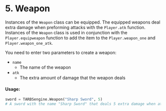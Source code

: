 # 5. Weapon

Instances of the `Weapon` class can be equipped. The equipped weapons deal extra damage when preforming attacks with the `Player.atk` function. Instances of the `Weapon` class is used in conjunction with the `Player.equipweapon` function to add the item to the `Player.weapon_one` and `Player.weapon_one_atk`.

You need to enter two parameters to create a weapon:

* `name`
  * The name of the weapon
* `atk`
  * The extra amount of damage that the weapon deals

#### Usage:

```python
sword = TARBSengine.Weapon("Sharp Sword", 5)
# A sword with the name "Sharp Sword" that deals 5 extra damage when attacking.
```



